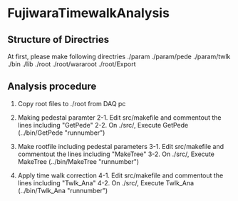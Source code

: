 # FujiwaraTimewalkAnalysis## Structure of DirectriesAt first, please make following directries./param	./param/pede	./param/twlk./bin./lib./root	./root/wararoot	./root/Export## Analysis procedure1. Copy root files to ./root from DAQ pc2. Making pedestal paramter	2-1. Edit src/makefile and commentout the lines including "GetPede"	2-2. On ./src/, Execute GetPede (../bin/GetPede "runnumber")3. Make rootfile including pedestal parameters	3-1. Edit src/makefile and commentout the lines including "MakeTree"	3-2. On ./src/, Execute MakeTree (../bin/MakeTree "runnumber")4. Apply time walk correction	4-1. Edit src/makefile and commentout the lines including "Twlk_Ana"	4-2. On ./src/, Execute Twlk_Ana (../bin/Twlk_Ana "runnumber")	